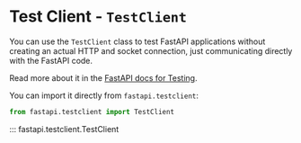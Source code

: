 # Test Client - `TestClient`

You can use the `TestClient` class to test FastAPI applications without creating an actual HTTP and socket connection, just communicating directly with the FastAPI code.

Read more about it in the
[FastAPI docs for Testing](https://fastapi.tiangolo.com/tutorial/testing/).

You can import it directly from `fastapi.testclient`:

```python
from fastapi.testclient import TestClient
```

::: fastapi.testclient.TestClient

